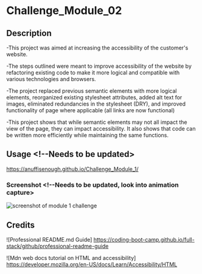 # Challenge_Module_02

## Description <!--Needs to be updated-->

-This project was aimed at increasing the accessibility of the customer's website.

-The steps outlined were meant to improve accessibility of the website by refactoring existing code to make it more logical and compatible with various technologies and browsers.

-The project replaced previous semantic elements with more logical elements, reorganized existing stylesheet attributes, added alt text for images, eliminated redundancies in the stylesheet (DRY), and improved functionality of page where applicable (all links are now functional)

-This project shows that while semantic elements may not all impact the view of the page, they can impact accessibility. It also shows that code can be written more efficiently while maintaining the same functions.

## Usage <!--Needs to be updated>

https://anuffisenough.github.io/Challenge_Module_1/

### Screenshot <!--Needs to be updated, look into animation capture>

![screenshot of module 1 challenge](assets/images/screenshot.png)

## Credits <!--Needs to be updated-->

![Professional README.md Guide] https://coding-boot-camp.github.io/full-stack/github/professional-readme-guide

![Mdn web docs tutorial on HTML and accessibility] https://developer.mozilla.org/en-US/docs/Learn/Accessibility/HTML
